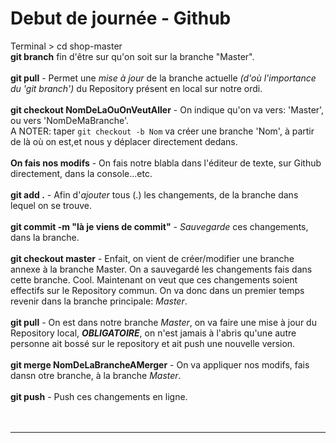 # Debut de journée - Github

Terminal > cd shop-master <br/>
**git branch** fin d'être sur qu'on soit sur la branche "Master".<br/>
<br/>
**git pull** - Permet une *mise à jour* de la branche actuelle *(d'où l'importance du 'git branch')* du Repository présent en local sur notre ordi.<br/>
<br/>
**git checkout NomDeLaOuOnVeutAller** - On indique qu'on va vers: 'Master', ou vers 'NomDeMaBranche'. <br/>
A NOTER: taper `git checkout -b Nom` va créer une branche 'Nom', à partir de là où on est,et nous y déplacer directement dedans.<br/>
<br/>
**On fais nos modifs** - On fais notre blabla dans l'éditeur de texte, sur Github directement, dans la console...etc.<br/>
<br/>
**git add .** - Afin d'*ajouter* tous (.) les changements, de la branche dans lequel on se trouve.<br/>
<br/>
**git commit -m "là je viens de commit"** - *Sauvegarde* ces changements, dans la branche.<br/>
<br/>
**git checkout master** - Enfait, on vient de créer/modifier une branche annexe à la branche Master. On a sauvegardé les changements fais dans cette branche. Cool. Maintenant on veut que ces changements soient effectifs sur le Repository commun. On va donc dans un premier temps revenir dans la branche principale: *Master*.<br/>
<br/>
**git pull** - On est dans notre branche *Master*, on va faire une mise à jour du Repository local, _**OBLIGATOIRE**_, on n'est jamais à l'abris qu'une autre personne ait bossé sur le repository et ait push une nouvelle version.<br/>
<br/>
**git merge NomDeLaBrancheAMerger** - On va appliquer nos modifs, fais dansn otre branche, à la branche *Master*.<br/>
<br/>
**git push** - Push ces changements en ligne.<br/>
<br/>
<br/>
***




